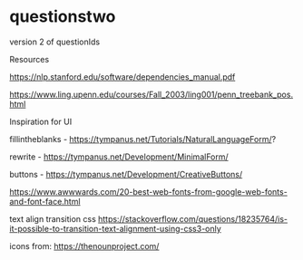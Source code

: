 # questionstwo
version 2 of questionIds

Resources

https://nlp.stanford.edu/software/dependencies_manual.pdf

https://www.ling.upenn.edu/courses/Fall_2003/ling001/penn_treebank_pos.html


Inspiration for UI

fillintheblanks - https://tympanus.net/Tutorials/NaturalLanguageForm/?

rewrite - https://tympanus.net/Development/MinimalForm/

buttons - https://tympanus.net/Development/CreativeButtons/

https://www.awwwards.com/20-best-web-fonts-from-google-web-fonts-and-font-face.html

text align transition css https://stackoverflow.com/questions/18235764/is-it-possible-to-transition-text-alignment-using-css3-only

icons from: https://thenounproject.com/
